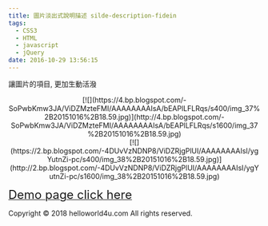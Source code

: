 ```yaml
---
title: 圖片淡出式說明描述 silde-description-fidein
tags:
  - CSS3
  - HTML
  - javascript
  - jQuery
date: 2016-10-29 13:56:15
---
```


讓圖片的項目, 更加生動活潑

<div class="separator" style="clear: both; text-align: center;">[![](https://4.bp.blogspot.com/-SoPwbKmw3JA/ViDZMzteFMI/AAAAAAAAIsA/bEAPlLFLRqs/s400/img_37%2B20151016%2B18.59.jpg)](http://4.bp.blogspot.com/-SoPwbKmw3JA/ViDZMzteFMI/AAAAAAAAIsA/bEAPlLFLRqs/s1600/img_37%2B20151016%2B18.59.jpg)</div>

<div class="separator" style="clear: both; text-align: center;">[![](https://2.bp.blogspot.com/-4DUvVzNDNP8/ViDZRjgPlUI/AAAAAAAAIsI/ygYutnZi-pc/s400/img_38%2B20151016%2B18.59.jpg)](http://2.bp.blogspot.com/-4DUvVzNDNP8/ViDZRjgPlUI/AAAAAAAAIsI/ygYutnZi-pc/s1600/img_38%2B20151016%2B18.59.jpg)</div>

[<span style="font-size: x-large;">Demo page click here</span>](http://cn27529.blogspot.tw/p/div.html)<div class="blogger-post-footer">Copyright © 2018 helloworld4u.com All rights reserved.</div>